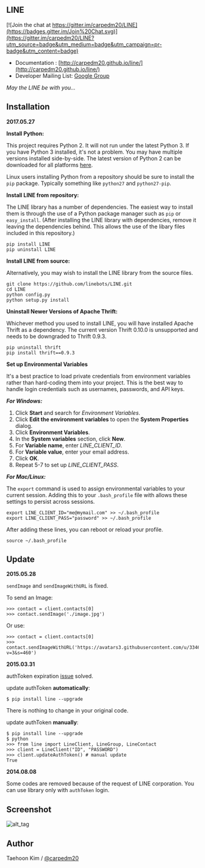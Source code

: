 LINE
----

[![Join the chat at https://gitter.im/carpedm20/LINE](https://badges.gitter.im/Join%20Chat.svg)](https://gitter.im/carpedm20/LINE?utm_source=badge&utm_medium=badge&utm_campaign=pr-badge&utm_content=badge)

- Documentation : [http://carpedm20.github.io/line/](http://carpedm20.github.io/line/)
- Developer Mailing List: [Google Group](https://groups.google.com/forum/#!forum/line-python-developer)

*May the LINE be with you...*


Installation
------------

**2017.05.27**

**Install Python:**

This project requires Python 2. It will not run under the latest Python 3. If you have Python 3 installed, it's not a problem. You may have multiple versions installed side-by-side. The latest version of Python 2 can be downloaded for all platforms [here](https://www.python.org/downloads/).

Linux users installing Python from a repository should be sure to install the `pip` package. Typically something like `python27` and `python27-pip`.


**Install LINE from repository:**

The LINE library has a number of dependencies. The easiest way to install them is through the use of a Python package manager such as `pip` or `easy_install`. (After installing the LINE library with dependencies, remove it leaving the dependencies behind. This allows the use of the libary files included in this repository.)

    pip install LINE
    pip uninstall LINE


**Install LINE from source:**

Alternatively, you may wish to install the LINE library from the source files.

    git clone https://github.com/linebots/LINE.git
    cd LINE
    python config.py
    python setup.py install


**Uninstall Newer Versions of Apache Thrift:**

Whichever method you used to install LINE, you will have installed Apache Thrift as a dependency. The current version Thrift 0.10.0 is unsupported and needs to be downgraded to Thrift 0.9.3.

    pip uninstall thrift
    pip install thrift==0.9.3


**Set up Environmental Variables**

It's a best practice to load private credentials from environment variables rather than hard-coding them into your project. This is the best way to handle login credentials such as usernames, passwords, and API keys.

***For Windows:***

 1. Click **Start** and search for _Environment Variables_.
 2. Click **Edit the environment variables** to open the **System Properties** dialog.
 3. Click **Environment Variables**.
 4. In the **System variables** section, click **New**.
 5. For **Variable name**, enter _LINE_CLIENT_ID_.
 6. For **Variable value**, enter your email address.
 7. Click **OK**.
 8. Repeat 5-7 to set up _LINE_CLIENT_PASS_.
 

***For Mac/Linux:***

The `export` command is used to assign environmental variables to your current session. Adding this to your `.bash_profile` file with allows these settings to persist across sessions.

    export LINE_CLIENT_ID="me@mymail.com" >> ~/.bash_profile
    export LINE_CLIENT_PASS="password" >> ~/.bash_profile

After adding these lines, you can reboot or reload your profile.

    source ~/.bash_profile


Update
------

**2015.05.28**

`sendImage` and `sendImageWithURL` is fixed.

To send an Image:

    >>> contact = client.contacts[0]
    >>> contact.sendImage('./image.jpg')

Or use:

    >>> contact = client.contacts[0]
    >>> contact.sendImageWithURL('https://avatars3.githubusercontent.com/u/3346407?v=3&s=460')


**2015.03.31**

authToken expiration [issue](https://github.com/carpedm20/LINE/issues/9) solved.

update authToken **automatically**:

    $ pip install line --upgrade

There is nothing to change in your original code.

update authToken **manually**:

    $ pip install line --upgrade
    $ python
    >>> from line import LineClient, LineGroup, LineContact
    >>> client = LineClient("ID", "PASSWORD")
    >>> client.updateAuthToken() # manual update
    True


**2014.08.08**

Some codes are removed because of the request of LINE corporation. You can use library only with `authToken` login.


Screenshot
----------

![alt_tag](http://3.bp.blogspot.com/-FX3ONLEKBBY/U9xJD8JkJbI/AAAAAAAAF2Q/1E7VXOkvYAI/s1600/%E1%84%89%E1%85%B3%E1%84%8F%E1%85%B3%E1%84%85%E1%85%B5%E1%86%AB%E1%84%89%E1%85%A3%E1%86%BA+2014-08-02+%E1%84%8B%E1%85%A9%E1%84%8C%E1%85%A5%E1%86%AB+10.47.15.png)


Author
------

Taehoon Kim / [@carpedm20](http://carpedm20.github.io/about/)
